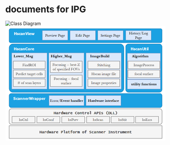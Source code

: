 # documents for IPG

![Class Diagram](http://www.plantuml.com/plantnml/proxy?src=https://github.com/t120603/myDOC/blob/master/UML/instance.puml)
![test](https://github.com/t120603/myDOC/blob/master/SW-architecture.png)
